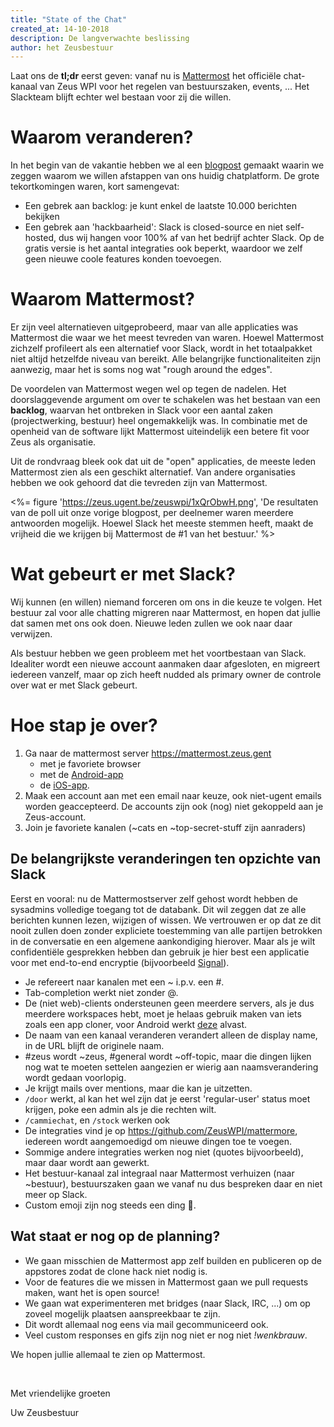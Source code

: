 ```yaml
---
title: "State of the Chat"
created_at: 14-10-2018
description: De langverwachte beslissing
author: het Zeusbestuur
---
```


Laat ons de **tl;dr** eerst geven: vanaf nu is [Mattermost](https://mattermost.zeus.gent) het officiële chat-kanaal van Zeus WPI voor het regelen van bestuurszaken, events, ... Het Slackteam blijft echter wel bestaan voor zij die willen.

# Waarom veranderen?

In het begin van de vakantie hebben we al een [blogpost](/blog/18-19/chat/) gemaakt waarin we zeggen waarom we willen afstappen van ons huidig chatplatform. De grote tekortkomingen waren, kort samengevat:

- Een gebrek aan backlog: je kunt enkel de laatste 10.000 berichten bekijken
- Een gebrek aan 'hackbaarheid': Slack is closed-source en niet self-hosted, dus wij hangen voor 100% af van het bedrijf achter Slack. Op de gratis versie is het aantal integraties ook beperkt, waardoor we zelf geen nieuwe coole features konden toevoegen.

# Waarom Mattermost?


Er zijn veel alternatieven uitgeprobeerd, maar van alle applicaties was Mattermost die waar we het meest tevreden van waren.
Hoewel Mattermost zichzelf profileert als een alternatief voor Slack, wordt in het totaalpakket niet altijd hetzelfde niveau van bereikt. 
Alle belangrijke functionaliteiten zijn aanwezig, maar het is soms nog wat "rough around the edges".

De voordelen van Mattermost wegen wel op tegen de nadelen. Het doorslaggevende argument om over te schakelen was het bestaan van een **backlog**, waarvan het ontbreken in Slack voor een aantal zaken (projectwerking, bestuur) heel ongemakkelijk was.
In combinatie met de openheid van de software lijkt Mattermost uiteindelijk een betere fit voor Zeus als organisatie.

Uit de rondvraag bleek ook dat uit de "open" applicaties, de meeste leden Mattermost zien als een geschikt alternatief. Van andere organisaties hebben we ook gehoord dat die tevreden zijn van Mattermost.

<%= figure 'https://zeus.ugent.be/zeuswpi/1xQrObwH.png', 'De resultaten van de poll uit onze vorige blogpost, per deelnemer waren meerdere antwoorden mogelijk. Hoewel Slack het meeste stemmen heeft, maakt de vrijheid die we krijgen bij Mattermost de #1 van het bestuur.' %>

# Wat gebeurt er met Slack?

Wij kunnen (en willen) niemand forceren om ons in die keuze te volgen. Het bestuur zal voor alle chatting migreren naar Mattermost, en hopen dat jullie dat samen met ons ook doen. Nieuwe leden zullen we ook naar daar verwijzen.

Als bestuur hebben we geen probleem met het voortbestaan van Slack. Idealiter wordt een nieuwe account aanmaken daar afgesloten, en migreert iedereen vanzelf, maar op zich heeft nudded als primary owner de controle over wat er met Slack gebeurt.

# Hoe stap je over?

1. Ga naar de mattermost server <https://mattermost.zeus.gent>
    - met je favoriete browser
    - met de [Android-app](https://play.google.com/store/apps/details?id=com.mattermost.rn)
    - de [iOS-app](https://itunes.apple.com/us/app/mattermost/id1257222717?mt=8).
2. Maak een account aan met een email naar keuze, ook niet-ugent emails worden geaccepteerd. De accounts zijn ook (nog) niet gekoppeld aan je Zeus-account.
3. Join je favoriete kanalen (~cats en ~top-secret-stuff zijn aanraders)

## De belangrijkste veranderingen ten opzichte van Slack

Eerst en vooral: nu de Mattermostserver zelf gehost wordt hebben de sysadmins volledige toegang tot de databank. Dit wil zeggen dat ze alle berichten kunnen lezen, wijzigen of wissen. We vertrouwen er op dat ze dit nooit zullen doen zonder expliciete toestemming van alle partijen betrokken in de conversatie en een algemene aankondiging hierover. Maar als je wilt confidentiële gesprekken hebben dan gebruik je hier best een applicatie voor met end-to-end encryptie (bijvoorbeeld [Signal](https://www.signal.org/)).

- Je refereert naar kanalen met een ~ i.p.v. een #.
- Tab-completion werkt niet zonder @.
- De (niet web)-clients ondersteunen geen meerdere servers, als je dus meerdere workspaces hebt, moet je helaas gebruik maken van iets zoals een app cloner, voor Android werkt [deze](https://play.google.com/store/apps/details?id=com.applisto.appcloner&hl=en) alvast.
- De naam van een kanaal veranderen verandert alleen de display name, in de URL blijft de originele naam.
- \#zeus wordt ~zeus, \#general wordt ~off-topic, maar die dingen lijken nog wat te moeten settelen aangezien er wierig aan naamsverandering wordt gedaan voorlopig.
- Je krijgt mails over mentions, maar die kan je uitzetten.
- `/door` werkt, al kan het wel zijn dat je eerst 'regular-user' status moet krijgen, poke een admin als je die rechten wilt.
- `/cammiechat`, en `/stock` werken ook
- De integraties vind je op <https://github.com/ZeusWPI/mattermore>, iedereen wordt aangemoedigd om nieuwe dingen toe te voegen.
- Sommige andere integraties werken nog niet (quotes bijvoorbeeld), maar daar wordt aan gewerkt.
- Het bestuur-kanaal zal integraal naar Mattermost verhuizen (naar ~bestuur), bestuurszaken gaan we vanaf nu dus bespreken daar en niet meer op Slack.
- Custom emoji zijn nog steeds een ding 🎉.

## Wat staat er nog op de planning?

- We gaan misschien de Mattermost app zelf builden en publiceren op de appstores zodat de clone hack niet nodig is.
- Voor de features die we missen in Mattermost gaan we pull requests maken, want het is open source!
- We gaan wat experimenteren met bridges (naar Slack, IRC, ...) om op zoveel mogelijk plaatsen aanspreekbaar te zijn.
- Dit wordt allemaal nog eens via mail gecommuniceerd ook.
- Veel custom responses en gifs zijn nog niet er nog niet _!wenkbrauw_.

We hopen jullie allemaal te zien op Mattermost.

<br/>

Met vriendelijke groeten

Uw Zeusbestuur
